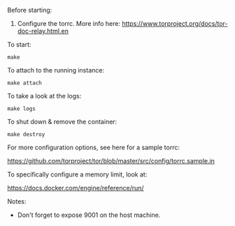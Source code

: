 Before starting:

1. Configure the torrc. More info here: https://www.torproject.org/docs/tor-doc-relay.html.en

To start:

`make`

To attach to the running instance:

`make attach`

To take a look at the logs:

`make logs`

To shut down & remove the container:

`make destroy`

For more configuration options, see here for a sample torrc:

https://github.com/torproject/tor/blob/master/src/config/torrc.sample.in

To specifically configure a memory limit, look at:

https://docs.docker.com/engine/reference/run/

Notes:

* Don't forget to expose 9001 on the host machine.
